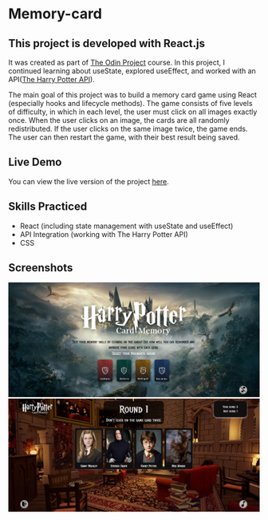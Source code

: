 # Memory-card

## This project is developed with React.js
It was created as part of [The Odin Project](https://www.theodinproject.com) course. 
In this project, I continued learning about useState, explored useEffect, and worked with an API([The Harry Potter API](https://www.potterapi.com)).

 The main goal of this project was to build a memory card game using React (especially hooks and lifecycle methods). The game consists of five levels of difficulty, in which in each level, the user must click on all images exactly once. When the user clicks on an image, the cards are all randomly redistributed. If the user clicks on the same image twice, the game ends. The user can then restart the game, with their best result being saved.

## Live Demo
You can view the live version of the project [here](https://memory-card-vlad-petruks-projects.vercel.app/).

## Skills Practiced
- React (including state management with useState and useEffect)
- API Integration (working with The Harry Potter API)
- CSS


## Screenshots
![Memory card Screenshot](./src/assets/screenshot1.png)
![Memory card Screenshot](./src/assets/screenshot2.png)

